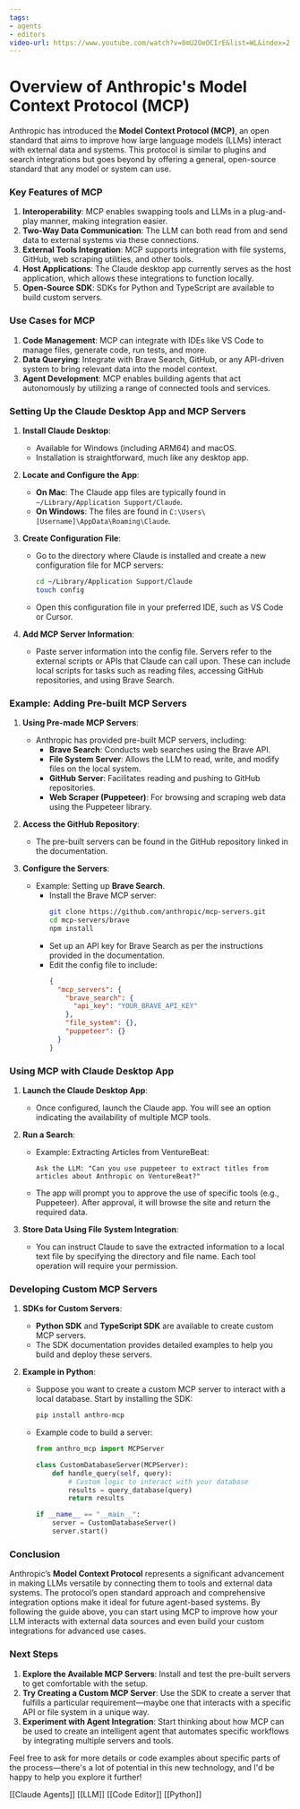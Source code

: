```yaml
---
tags:
- agents
- editors
video-url: https://www.youtube.com/watch?v=8mU2OeOCIrE&list=WL&index=2
---
```

# Overview of Anthropic's Model Context Protocol (MCP)

Anthropic has introduced the **Model Context Protocol (MCP)**, an open standard that aims to improve how large language models (LLMs) interact with external data and systems. This protocol is similar to plugins and search integrations but goes beyond by offering a general, open-source standard that any model or system can use.

### Key Features of MCP

1. **Interoperability**: MCP enables swapping tools and LLMs in a plug-and-play manner, making integration easier.
2. **Two-Way Data Communication**: The LLM can both read from and send data to external systems via these connections.
3. **External Tools Integration**: MCP supports integration with file systems, GitHub, web scraping utilities, and other tools.
4. **Host Applications**: The Claude desktop app currently serves as the host application, which allows these integrations to function locally.
5. **Open-Source SDK**: SDKs for Python and TypeScript are available to build custom servers.

### Use Cases for MCP

1. **Code Management**: MCP can integrate with IDEs like VS Code to manage files, generate code, run tests, and more.
2. **Data Querying**: Integrate with Brave Search, GitHub, or any API-driven system to bring relevant data into the model context.
3. **Agent Development**: MCP enables building agents that act autonomously by utilizing a range of connected tools and services.

### Setting Up the Claude Desktop App and MCP Servers

1. **Install Claude Desktop**:
   - Available for Windows (including ARM64) and macOS.
   - Installation is straightforward, much like any desktop app.

2. **Locate and Configure the App**:
   - **On Mac**: The Claude app files are typically found in `~/Library/Application Support/Claude`.
   - **On Windows**: The files are found in `C:\Users\[Username]\AppData\Roaming\Claude`.

3. **Create Configuration File**:
   - Go to the directory where Claude is installed and create a new configuration file for MCP servers:
     ```bash
     cd ~/Library/Application Support/Claude
     touch config
     ```
   - Open this configuration file in your preferred IDE, such as VS Code or Cursor.

4. **Add MCP Server Information**:
   - Paste server information into the config file. Servers refer to the external scripts or APIs that Claude can call upon. These can include local scripts for tasks such as reading files, accessing GitHub repositories, and using Brave Search.

### Example: Adding Pre-built MCP Servers

1. **Using Pre-made MCP Servers**:
   - Anthropic has provided pre-built MCP servers, including:
     - **Brave Search**: Conducts web searches using the Brave API.
     - **File System Server**: Allows the LLM to read, write, and modify files on the local system.
     - **GitHub Server**: Facilitates reading and pushing to GitHub repositories.
     - **Web Scraper (Puppeteer)**: For browsing and scraping web data using the Puppeteer library.

2. **Access the GitHub Repository**:
   - The pre-built servers can be found in the GitHub repository linked in the documentation.

3. **Configure the Servers**:
   - Example: Setting up **Brave Search**.
     - Install the Brave MCP server:
       ```bash
       git clone https://github.com/anthropic/mcp-servers.git
       cd mcp-servers/brave
       npm install
       ```
     - Set up an API key for Brave Search as per the instructions provided in the documentation.
     - Edit the config file to include:
       ```json
       {
         "mcp_servers": {
           "brave_search": {
             "api_key": "YOUR_BRAVE_API_KEY"
           },
           "file_system": {},
           "puppeteer": {}
         }
       }
       ```

### Using MCP with Claude Desktop App

1. **Launch the Claude Desktop App**:
   - Once configured, launch the Claude app. You will see an option indicating the availability of multiple MCP tools.

2. **Run a Search**:
   - Example: Extracting Articles from VentureBeat:
     ```plaintext
     Ask the LLM: "Can you use puppeteer to extract titles from articles about Anthropic on VentureBeat?"
     ```
   - The app will prompt you to approve the use of specific tools (e.g., Puppeteer). After approval, it will browse the site and return the required data.

3. **Store Data Using File System Integration**:
   - You can instruct Claude to save the extracted information to a local text file by specifying the directory and file name. Each tool operation will require your permission.

### Developing Custom MCP Servers

1. **SDKs for Custom Servers**:
   - **Python SDK** and **TypeScript SDK** are available to create custom MCP servers.
   - The SDK documentation provides detailed examples to help you build and deploy these servers.

2. **Example in Python**:
   - Suppose you want to create a custom MCP server to interact with a local database. Start by installing the SDK:
     ```bash
     pip install anthro-mcp
     ```
   - Example code to build a server:
     ```python
     from anthro_mcp import MCPServer

     class CustomDatabaseServer(MCPServer):
         def handle_query(self, query):
             # Custom logic to interact with your database
             results = query_database(query)
             return results

     if __name__ == "__main__":
         server = CustomDatabaseServer()
         server.start()
     ```

### Conclusion

Anthropic’s **Model Context Protocol** represents a significant advancement in making LLMs versatile by connecting them to tools and external data systems. The protocol’s open standard approach and comprehensive integration options make it ideal for future agent-based systems. By following the guide above, you can start using MCP to improve how your LLM interacts with external data sources and even build your custom integrations for advanced use cases.

### Next Steps

1. **Explore the Available MCP Servers**: Install and test the pre-built servers to get comfortable with the setup.
2. **Try Creating a Custom MCP Server**: Use the SDK to create a server that fulfills a particular requirement—maybe one that interacts with a specific API or file system in a unique way.
3. **Experiment with Agent Integration**: Start thinking about how MCP can be used to create an intelligent agent that automates specific workflows by integrating multiple servers and tools.

Feel free to ask for more details or code examples about specific parts of the process—there's a lot of potential in this new technology, and I'd be happy to help you explore it further!

[[Claude Agents]]  [[LLM]]  [[Code Editor]]  [[Python]]  